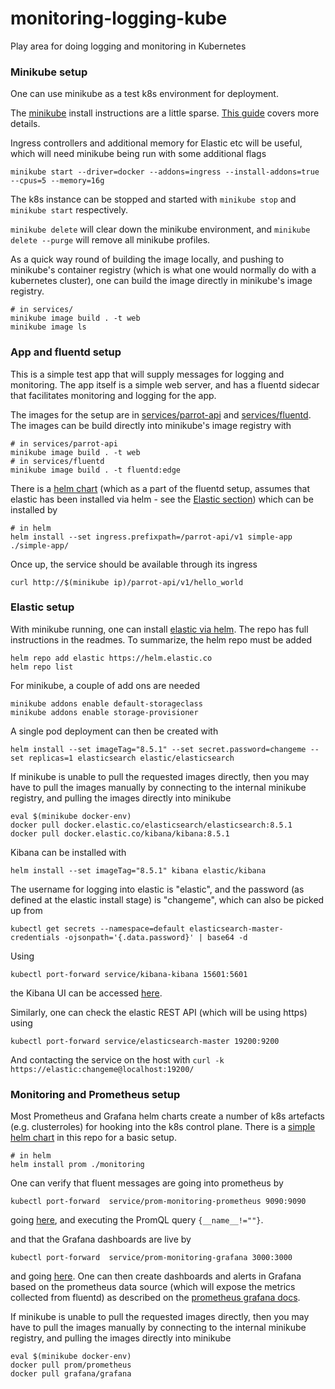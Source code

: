 # monitoring-logging-kube
Play area for doing logging and monitoring in Kubernetes

### Minikube setup

One can use minikube as a test k8s environment for deployment.

The [minikube](https://minikube.sigs.k8s.io/docs/start/) install instructions are a little sparse. [This guide](https://www.linuxtechi.com/how-to-install-minikube-on-ubuntu/) covers more details.

Ingress controllers and additional memory for Elastic etc will be useful, which will need minikube being run with some additional flags

```
minikube start --driver=docker --addons=ingress --install-addons=true --cpus=5 --memory=16g
```

The k8s instance can be stopped and started with ```minikube stop``` and ```minikube start``` respectively.

```minikube delete``` will clear down the minikube environment, and ```minikube delete --purge``` will remove all minikube profiles.

As a quick way round of building the image locally, and pushing to minikube's container registry (which is what one would normally do with a kubernetes cluster), one can build the image directly in minikube's image registry.

```
# in services/
minikube image build . -t web
minikube image ls
```


### App and fluentd setup

This is a simple test app that will supply messages for logging and monitoring. The app itself is a simple web server, and has a fluentd sidecar that facilitates monitoring and logging for the app.

The images for the setup are in [services/parrot-api](services/parrot-api/README.md) and [services/fluentd](services/fluentd/README.md). The images can be build directly into minikube's image registry with
```
# in services/parrot-api
minikube image build . -t web
# in services/fluentd
minikube image build . -t fluentd:edge
```

There is a [helm chart](helm/simple-app) (which as a part of the fluentd setup, assumes that elastic has been installed via helm - see the [Elastic section](#elastic-setup)) which can be installed by
```
# in helm
helm install --set ingress.prefixpath=/parrot-api/v1 simple-app ./simple-app/
```

Once up, the service should be available through its ingress
```
curl http://$(minikube ip)/parrot-api/v1/hello_world
```


### Elastic setup

With minikube running, one can install [elastic via helm](https://github.com/elastic/helm-charts/tree/main/elasticsearch). The repo has full instructions in the readmes. To summarize, the helm repo must be added

```
helm repo add elastic https://helm.elastic.co
helm repo list
```

For minikube, a couple of add ons are needed

```
minikube addons enable default-storageclass
minikube addons enable storage-provisioner
```

A single pod deployment can then be created with

```
helm install --set imageTag="8.5.1" --set secret.password=changeme --set replicas=1 elasticsearch elastic/elasticsearch
```

If minikube is unable to pull the requested images directly, then you may have to pull the images manually by connecting to the internal minikube registry, and pulling the images directly into minikube

```
eval $(minikube docker-env)
docker pull docker.elastic.co/elasticsearch/elasticsearch:8.5.1
docker pull docker.elastic.co/kibana/kibana:8.5.1
```

Kibana can be installed with
```
helm install --set imageTag="8.5.1" kibana elastic/kibana
```

The username for logging into elastic is "elastic", and the password (as defined at the elastic install stage) is "changeme", which can also be picked up from
```
kubectl get secrets --namespace=default elasticsearch-master-credentials -ojsonpath='{.data.password}' | base64 -d
```

Using
```
kubectl port-forward service/kibana-kibana 15601:5601
```
the Kibana UI can be accessed [here](http://localhost:15601/).

Similarly, one can check the elastic REST API (which will be using https) using
```
kubectl port-forward service/elasticsearch-master 19200:9200
```
And contacting the service on the host with ```curl -k https://elastic:changeme@localhost:19200/```


### Monitoring and Prometheus setup

Most Prometheus and Grafana helm charts create a number of k8s artefacts (e.g. clusterroles) for hooking into the k8s control plane. There is a [simple helm chart](helm/prometheus-grafana) in this repo for a basic setup.
```
# in helm
helm install prom ./monitoring
```

One can verify that fluent messages are going into prometheus by
```
kubectl port-forward  service/prom-monitoring-prometheus 9090:9090
```
going [here](http://localhost:9090), and executing the PromQL query ```{__name__!=""}```.

and that the Grafana dashboards are live by
```
kubectl port-forward  service/prom-monitoring-grafana 3000:3000
```
and going [here](http://localhost:3000). One can then create dashboards and alerts in Grafana based on the prometheus data source (which will expose the metrics collected from fluentd) as described on the [prometheus grafana docs](https://prometheus.io/docs/visualization/grafana/).

If minikube is unable to pull the requested images directly, then you may have to pull the images manually by connecting to the internal minikube registry, and pulling the images directly into minikube

```
eval $(minikube docker-env)
docker pull prom/prometheus
docker pull grafana/grafana
```
